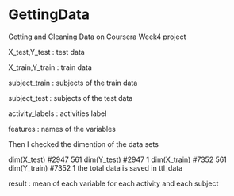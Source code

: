 # GettingData
Getting and Cleaning Data on Coursera Week4 project

X_test,Y_test : test data

X_train,Y_train : train data 

subject_train : subjects of the train data

subject_test : subjects of the test data

activity_labels : activities label

features : names of the variables 

Then I checked the dimention of the data sets

dim(X_test)  #2947  561
dim(Y_test)  #2947    1
dim(X_train) #7352  561
dim(Y_train) #7352    1
the total data is saved in ttl_data

result : mean of each variable for each activity and each subject
